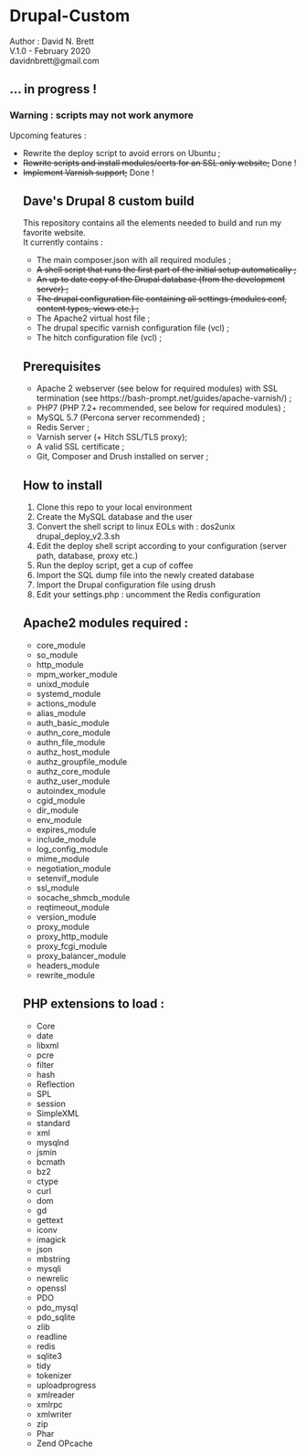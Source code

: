 # Drupal-Custom

<p>Author : David N. Brett<br/>
V.1.0 - February 2020<br/>
davidnbrett@gmail.com</p>


<h2>... in progress !</h2>
<h3>Warning : scripts may not work anymore</h3>

<p>Upcoming features :</p>
<ul><li>Rewrite the deploy script to avoid errors on Ubuntu ;</li>
<li><s>Rewrite scripts and install modules/certs for an SSL only website;</s>  Done !</li>
<li><s>Implement Varnish support;</s>  Done !</li>

<h2>Dave's Drupal 8 custom build</h2>

<p>This repository contains all the elements needed to build and run my favorite website.<br/>It currently contains :</p>
<ul><li>The main composer.json with all required modules ;</li>
<li><s>A shell script that runs the first part of the initial setup automatically ;</s></li>
<li><s>An up to date copy of the Drupal database (from the development server) ;</s></li>
<li><s>The drupal configuration file containing all settings (modules conf, content types, views etc.) ;</s></li>
<li>The Apache2 virtual host file ;</li>
<li>The drupal specific varnish configuration file (vcl) ;</li>
<li>The hitch configuration file (vcl) ;</li></ul>
    
<h2>Prerequisites</h2>     

<ul><li>Apache 2 webserver (see below for required modules) with SSL termination (see https://bash-prompt.net/guides/apache-varnish/) ;</li>
<li>PHP7 (PHP 7.2+ recommended, see below for required modules) ;</li>
<li>MySQL 5.7 (Percona server recommended) ;</li>
<li>Redis Server ;</li>  
<li>Varnish server (+ Hitch SSL/TLS proxy);</li>    
<li>A valid SSL certificate ;</li>
<li>Git, Composer and Drush installed on server ;</li></ul>
    
<h2>How to install</h2>    

<ol><li>Clone this repo to your local environment</li>
<li>Create the MySQL database and the user</li>     
<li>Convert the shell script to linux EOLs with : dos2unix drupal_deploy_v2.3.sh</li>
<li>Edit the deploy shell script according to your configuration (server path, database, proxy etc.)</li>
<li>Run the deploy script, get a cup of coffee</li>   
<li>Import the SQL dump file into the newly created database</li>  
<li>Import the Drupal configuration file using drush</li>
<li>Edit your settings.php : uncomment the Redis configuration</li></ol>
    

<h2>Apache2 modules required :</h2>

<ul><li>core_module</li>
<li>so_module</li>
<li>http_module</li>
<li>mpm_worker_module</li>
<li>unixd_module</li>
<li>systemd_module</li>
<li>actions_module</li>
<li>alias_module</li>
<li>auth_basic_module</li>
<li>authn_core_module</li>
<li>authn_file_module</li>
<li>authz_host_module</li>
<li>authz_groupfile_module</li>
<li>authz_core_module</li>
<li>authz_user_module</li>
<li>autoindex_module</li>
<li>cgid_module</li>
<li>dir_module</li>
<li>env_module</li>
<li>expires_module</li>
<li>include_module</li>
<li>log_config_module</li>
<li>mime_module</li>
<li>negotiation_module</li>
<li>setenvif_module</li>
<li>ssl_module</li>
<li>socache_shmcb_module</li>
<li>reqtimeout_module</li>
<li>version_module</li>
<li>proxy_module</li>
<li>proxy_http_module</li>
<li>proxy_fcgi_module</li>
<li>proxy_balancer_module</li>
<li>headers_module</li>
<li>rewrite_module</li></ul>

<h2>PHP extensions to load :</h2>

<ul><li>Core</li>
<li>date</li>
<li>libxml</li>
<li>pcre</li>
<li>filter</li>
<li>hash</li>
<li>Reflection</li>
<li>SPL</li>
<li>session</li>
<li>SimpleXML</li>
<li>standard</li>
<li>xml</li>
<li>mysqlnd</li>
<li>jsmin</li>
<li>bcmath</li>
<li>bz2</li>
<li>ctype</li>
<li>curl</li>
<li>dom</li>
<li>gd</li>
<li>gettext</li>
<li>iconv</li>
<li>imagick</li>
<li>json</li>
<li>mbstring</li>
<li>mysqli</li>
<li>newrelic</li>
<li>openssl</li>
<li>PDO</li>
<li>pdo_mysql</li>
<li>pdo_sqlite</li>
<li>zlib</li>
<li>readline</li>
<li>redis</li>
<li>sqlite3</li>
<li>tidy</li>
<li>tokenizer</li>
<li>uploadprogress</li>
<li>xmlreader</li>
<li>xmlrpc</li>
<li>xmlwriter</li>
<li>zip</li>
<li>Phar</li>
<li>Zend OPcache</li></ul>